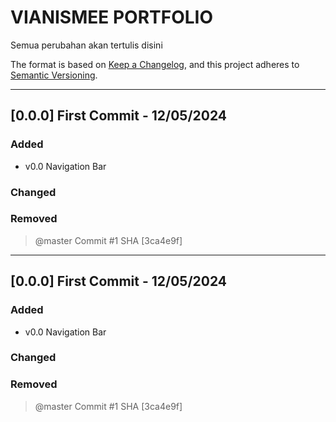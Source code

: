 # VIANISMEE PORTFOLIO

Semua perubahan akan tertulis disini

The format is based on [Keep a Changelog](https://keepachangelog.com/en/1.1.0/),
and this project adheres to [Semantic Versioning](https://semver.org/spec/v2.0.0.html).

---

## [0.0.0] First Commit - 12/05/2024

### Added
- v0.0 Navigation Bar

### Changed


### Removed

> @master Commit #1 SHA [3ca4e9f]

---

## [0.0.0] First Commit - 12/05/2024

### Added
- v0.0 Navigation Bar

### Changed


### Removed

> @master Commit #1 SHA [3ca4e9f]
